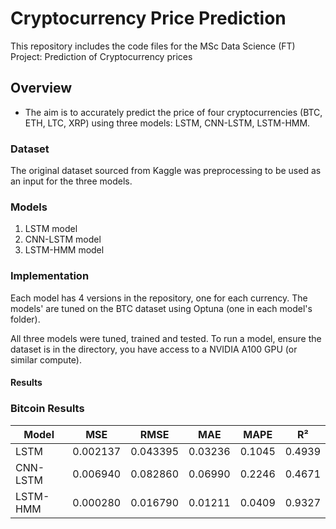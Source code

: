# Cryptocurrency Price Prediction

This repository includes the code files for the MSc Data Science (FT) Project: Prediction of Cryptocurrency prices 


## Overview 

* The aim is to accurately predict the price of four cryptocurrencies (BTC, ETH, LTC, XRP) using three models: LSTM, CNN-LSTM, LSTM-HMM.


### Dataset 

The original dataset sourced from Kaggle was preprocessing to be used as an input for  the three models. 


### Models 

1. LSTM model
2. CNN-LSTM model
3. LSTM-HMM model


### Implementation 

Each model has 4 versions in the repository, one for each currency. The models' are tuned on the BTC dataset using Optuna (one in each model's folder). 

All three models were tuned, trained and tested. To run a model, ensure the dataset is in the directory, you have access to a NVIDIA A100 GPU (or similar compute). 


#### Results 


### Bitcoin Results  

| Model     | MSE      | RMSE     | MAE      | MAPE    | R²     |
|-----------|----------|----------|----------|---------|--------|
| LSTM      | 0.002137 | 0.043395 | 0.03236  | 0.1045  | 0.4939 |
| CNN-LSTM  | 0.006940 | 0.082860 | 0.06990  | 0.2246  | 0.4671 |
| LSTM-HMM  | 0.000280 | 0.016790 | 0.01211  | 0.0409  | 0.9327 |

